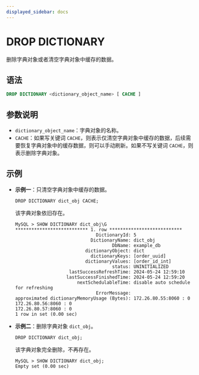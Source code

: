 ```yaml
---
displayed_sidebar: docs
---
```


# DROP DICTIONARY



删除字典对象或者清空字典对象中缓存的数据。

## 语法

```SQL
DROP DICTIONARY <dictionary_object_name> [ CACHE ]
```

## 参数说明

- `dictionary_object_name`：字典对象的名称。
- `CACHE`：如果写关键词 `CACHE`，则表示仅清空字典对象中缓存的数据，后续需要恢复字典对象中的缓存数据，则可以手动刷新。如果不写关键词 `CACHE`，则表示删除字典对象。

## 示例

- **示例一**：只清空字典对象中缓存的数据。

    ```Plain
    DROP DICTIONARY dict_obj CACHE;
    ```

    该字典对象依旧存在。

    ```Plain
    MySQL > SHOW DICTIONARY dict_obj\G
    *************************** 1. row ***************************
                                  DictionaryId: 5
                                DictionaryName: dict_obj
                                        DbName: example_db
                              dictionaryObject: dict
                                dictionaryKeys: [order_uuid]
                              dictionaryValues: [order_id_int]
                                        status: UNINITIALIZED
                        lastSuccessRefreshTime: 2024-05-24 12:59:10
                       lastSuccessFinishedTime: 2024-05-24 12:59:20
                           nextSchedulableTime: disable auto schedule for refreshing
                                  ErrorMessage: 
    approximated dictionaryMemoryUsage (Bytes): 172.26.80.55:8060 : 0
    172.26.80.56:8060 : 0
    172.26.80.57:8060 : 0
    1 row in set (0.00 sec)
    ```

- **示例二**：删除字典对象 `dict_obj`。

    ```Plain
    DROP DICTIONARY dict_obj;
    ```

    该字典对象完全删除，不再存在。

    ```Plain
    MySQL > SHOW DICTIONARY dict_obj;
    Empty set (0.00 sec)
    ```